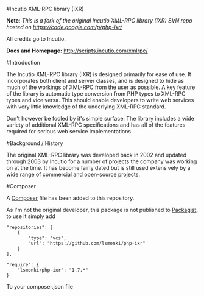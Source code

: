 #Incutio XML-RPC library (IXR)

**Note**: _This is a fork of the original Incutio XML-RPC library (IXR) SVN repo hosted on <https://code.google.com/p/php-ixr/>_

All credits go to Incutio.

**Docs and Homepage:** <http://scripts.incutio.com/xmlrpc/>

#Introduction

The Incutio XML-RPC library (IXR) is designed primarily for ease of use. It incorporates both client and server classes, and is designed to hide as much of the workings of XML-RPC from the user as possible. A key feature of the library is automatic type conversion from PHP types to XML-RPC types and vice versa. This should enable developers to write web services with very little knowledge of the underlying XML-RPC standard.

Don't however be fooled by it's simple surface. The library includes a wide variety of additional XML-RPC specifications and has all of the features required for serious web service implementations.

#Background / History

The original XML-RPC library was developed back in 2002 and updated through 2003 by Incutio for a number of projects the company was working on at the time. It has become fairly dated but is still used extensively by a wide range of commercial and open-source projects.

#Composer

A [Composer](http://getcomposer.org/) file has been added to this repository.

As I'm not the original developer, this package is not published to [Packagist](https://packagist.org/), to use it simply add

    "repositories": [
        {
            "type": "vcs",
            "url": "https://github.com/lsmonki/php-ixr"
        }
    ],

    "require": {
        "lsmonki/php-ixr": "1.7.*"
    }

To your composer.json file